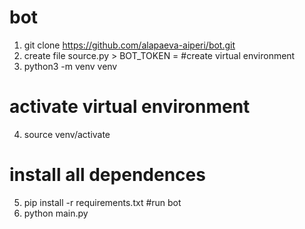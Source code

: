 # bot
1. git clone https://github.com/alapaeva-aiperi/bot.git
2. create file source.py > BOT_TOKEN = <token>
  #create virtual environment 
3. python3 -m venv venv
  # activate virtual environment
4. source venv/activate
  # install all dependences
5. pip install -r requirements.txt
  #run bot
6. python main.py
